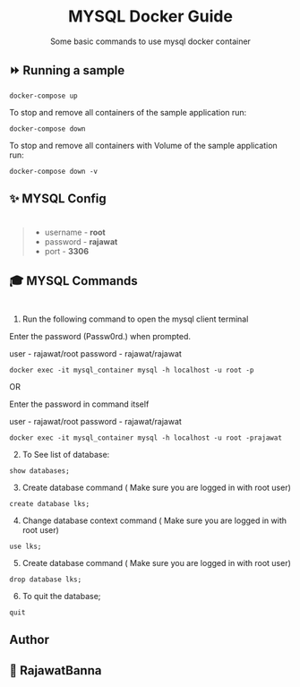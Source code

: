 <div align="center" width="100%">
    <h1>MYSQL Docker Guide</h1>
    <p>Some basic commands to use mysql docker container</p>
</div>

## ⏩ Running a sample

```console
docker-compose up
```

To stop and remove all containers of the sample application run:

```console
docker-compose down
```

To stop and remove all containers with Volume of the sample application run:

```console
docker-compose down -v
```

## ✨ MYSQL Config
#
>- username  - **root**
>- password - **rajawat**
>- port - **3306**


## 🎓 MYSQL Commands
#

1. Run the following command to open the mysql client terminal

Enter the password (Passw0rd.) when prompted.

user - rajawat/root
password - rajawat/rajawat

```console
docker exec -it mysql_container mysql -h localhost -u root -p
```

OR

Enter the password in command itself

user - rajawat/root
password - rajawat/rajawat

```console
docker exec -it mysql_container mysql -h localhost -u root -prajawat
```

2. To See list of database:

```console
show databases;
```

3. Create database command ( Make sure you are logged in with root user)

```console
create database lks;
```

4. Change database context command ( Make sure you are logged in with root user)

```console
use lks;
```

5. Create database command ( Make sure you are logged in with root user)

```console
drop database lks;
```

6. To quit the database;
```console
quit
```

## Author

## 👤 RajawatBanna
